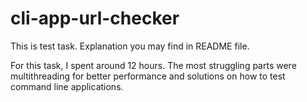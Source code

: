 # cli-app-url-checker
This is test task. Explanation you may find in README file.

For this task, I spent around 12 hours. The most struggling parts were multithreading
 for better performance and solutions on how to test command line applications.
